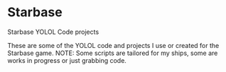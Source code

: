 # Starbase
Starbase YOLOL Code projects

These are some of the YOLOL code and projects I use or created for the Starbase game.
NOTE: Some scripts are tailored for my ships, some are works in progress or just grabbing code.
